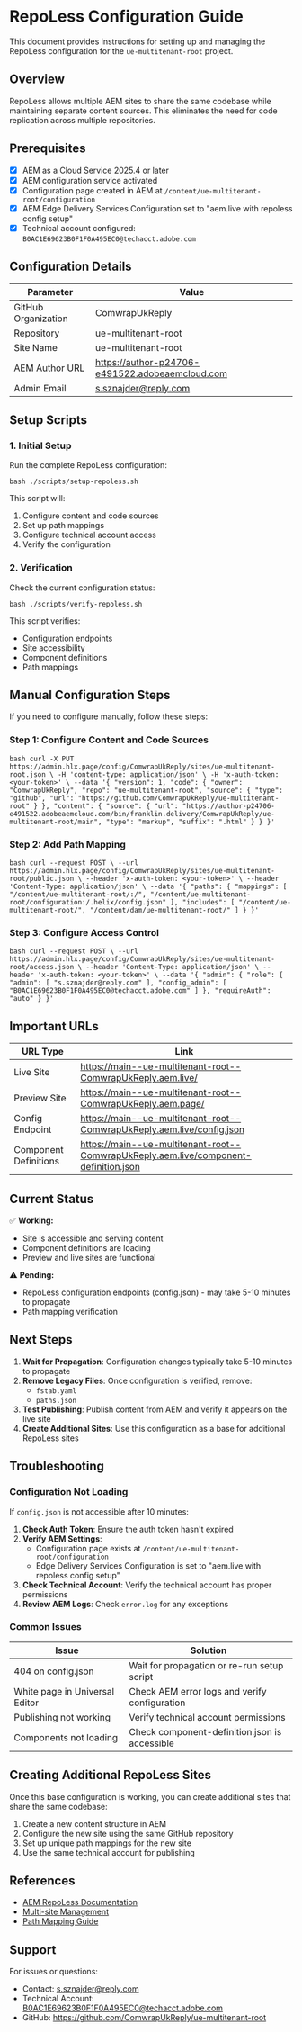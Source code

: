 # RepoLess Configuration Guide

This document provides instructions for setting up and managing the RepoLess configuration for the `ue-multitenant-root` project.

## Overview

RepoLess allows multiple AEM sites to share the same codebase while maintaining separate content sources. This eliminates the need for code replication across multiple repositories.

## Prerequisites

- [x] AEM as a Cloud Service 2025.4 or later
- [x] AEM configuration service activated
- [x] Configuration page created in AEM at `/content/ue-multitenant-root/configuration`
- [x] AEM Edge Delivery Services Configuration set to "aem.live with repoless config setup"
- [x] Technical account configured: `B0AC1E69623B0F1F0A495EC0@techacct.adobe.com`

## Configuration Details

| Parameter | Value |
|-----------|-------|
| GitHub Organization | ComwrapUkReply |
| Repository | ue-multitenant-root |
| Site Name | ue-multitenant-root |
| AEM Author URL | https://author-p24706-e491522.adobeaemcloud.com |
| Admin Email | s.sznajder@reply.com |

## Setup Scripts

### 1. Initial Setup

Run the complete RepoLess configuration:

`bash
./scripts/setup-repoless.sh
`

This script will:
1. Configure content and code sources
2. Set up path mappings
3. Configure technical account access
4. Verify the configuration

### 2. Verification

Check the current configuration status:

`bash
./scripts/verify-repoless.sh
`

This script verifies:
- Configuration endpoints
- Site accessibility
- Component definitions
- Path mappings

## Manual Configuration Steps

If you need to configure manually, follow these steps:

### Step 1: Configure Content and Code Sources

`bash
curl -X PUT https://admin.hlx.page/config/ComwrapUkReply/sites/ue-multitenant-root.json \
  -H 'content-type: application/json' \
  -H 'x-auth-token: <your-token>' \
  --data '{
  "version": 1,
  "code": {
    "owner": "ComwrapUkReply",
    "repo": "ue-multitenant-root",
    "source": {
      "type": "github",
      "url": "https://github.com/ComwrapUkReply/ue-multitenant-root"
    }
  },
  "content": {
    "source": {
      "url": "https://author-p24706-e491522.adobeaemcloud.com/bin/franklin.delivery/ComwrapUkReply/ue-multitenant-root/main",
      "type": "markup",
      "suffix": ".html"
    }
  }
}'
`

### Step 2: Add Path Mapping

`bash
curl --request POST \
  --url https://admin.hlx.page/config/ComwrapUkReply/sites/ue-multitenant-root/public.json \
  --header 'x-auth-token: <your-token>' \
  --header 'Content-Type: application/json' \
  --data '{
    "paths": {
        "mappings": [
            "/content/ue-multitenant-root/:/",
            "/content/ue-multitenant-root/configuration:/.helix/config.json"
        ],
        "includes": [
            "/content/ue-multitenant-root/",
            "/content/dam/ue-multitenant-root/"
        ]
    }
}'
`

### Step 3: Configure Access Control

`bash
curl --request POST \
  --url https://admin.hlx.page/config/ComwrapUkReply/sites/ue-multitenant-root/access.json \
  --header 'Content-Type: application/json' \
  --header 'x-auth-token: <your-token>' \
  --data '{
    "admin": {
        "role": {
            "admin": [
                "s.sznajder@reply.com"
            ],
            "config_admin": [
                "B0AC1E69623B0F1F0A495EC0@techacct.adobe.com"
            ]
        },
        "requireAuth": "auto"
    }
}'
`

## Important URLs

| URL Type | Link |
|----------|------|
| Live Site | https://main--ue-multitenant-root--ComwrapUkReply.aem.live/ |
| Preview Site | https://main--ue-multitenant-root--ComwrapUkReply.aem.page/ |
| Config Endpoint | https://main--ue-multitenant-root--ComwrapUkReply.aem.live/config.json |
| Component Definitions | https://main--ue-multitenant-root--ComwrapUkReply.aem.live/component-definition.json |

## Current Status

✅ **Working:**
- Site is accessible and serving content
- Component definitions are loading
- Preview and live sites are functional

⚠️ **Pending:**
- RepoLess configuration endpoints (config.json) - may take 5-10 minutes to propagate
- Path mapping verification

## Next Steps

1. **Wait for Propagation**: Configuration changes typically take 5-10 minutes to propagate
2. **Remove Legacy Files**: Once configuration is verified, remove:
   - `fstab.yaml`
   - `paths.json`
3. **Test Publishing**: Publish content from AEM and verify it appears on the live site
4. **Create Additional Sites**: Use this configuration as a base for additional RepoLess sites

## Troubleshooting

### Configuration Not Loading

If `config.json` is not accessible after 10 minutes:

1. **Check Auth Token**: Ensure the auth token hasn't expired
2. **Verify AEM Settings**: 
   - Configuration page exists at `/content/ue-multitenant-root/configuration`
   - Edge Delivery Services Configuration is set to "aem.live with repoless config setup"
3. **Check Technical Account**: Verify the technical account has proper permissions
4. **Review AEM Logs**: Check `error.log` for any exceptions

### Common Issues

| Issue | Solution |
|-------|----------|
| 404 on config.json | Wait for propagation or re-run setup script |
| White page in Universal Editor | Check AEM error logs and verify configuration |
| Publishing not working | Verify technical account permissions |
| Components not loading | Check component-definition.json is accessible |

## Creating Additional RepoLess Sites

Once this base configuration is working, you can create additional sites that share the same codebase:

1. Create a new content structure in AEM
2. Configure the new site using the same GitHub repository
3. Set up unique path mappings for the new site
4. Use the same technical account for publishing

## References

- [AEM RepoLess Documentation](https://www.aem.live/developer/repoless-authoring)
- [Multi-site Management](https://www.aem.live/developer/repoless-multi-site-management)
- [Path Mapping Guide](https://www.aem.live/developer/path-mapping)

## Support

For issues or questions:
- Contact: s.sznajder@reply.com
- Technical Account: B0AC1E69623B0F1F0A495EC0@techacct.adobe.com
- GitHub: https://github.com/ComwrapUkReply/ue-multitenant-root
